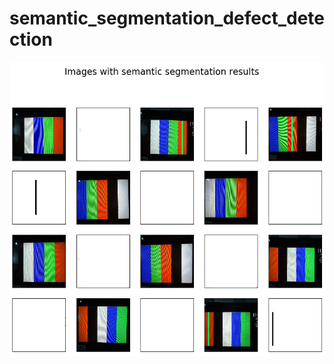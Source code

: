 # semantic_segmentation_defect_detection

![Image description](https://github.com/sterlingrpi/semantic_segmentation_defect_detection/blob/master/images/example_of_results.png)
